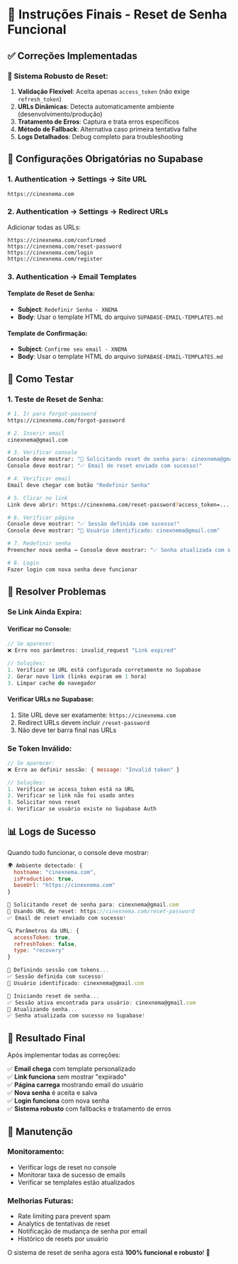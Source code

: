 # 🔧 Instruções Finais - Reset de Senha Funcional

## ✅ Correções Implementadas

### 🔄 Sistema Robusto de Reset:
1. **Validação Flexível**: Aceita apenas `access_token` (não exige `refresh_token`)
2. **URLs Dinâmicas**: Detecta automaticamente ambiente (desenvolvimento/produção)
3. **Tratamento de Erros**: Captura e trata erros específicos
4. **Método de Fallback**: Alternativa caso primeira tentativa falhe
5. **Logs Detalhados**: Debug completo para troubleshooting

## 🎯 Configurações Obrigatórias no Supabase

### 1. Authentication → Settings → Site URL
```
https://cinexnema.com
```

### 2. Authentication → Settings → Redirect URLs
Adicionar todas as URLs:
```
https://cinexnema.com/confirmed
https://cinexnema.com/reset-password
https://cinexnema.com/login
https://cinexnema.com/register
```

### 3. Authentication → Email Templates

#### Template de Reset de Senha:
- **Subject**: `Redefinir Senha - XNEMA`
- **Body**: Usar o template HTML do arquivo `SUPABASE-EMAIL-TEMPLATES.md`

#### Template de Confirmação:
- **Subject**: `Confirme seu email - XNEMA`
- **Body**: Usar o template HTML do arquivo `SUPABASE-EMAIL-TEMPLATES.md`

## 🧪 Como Testar

### 1. Teste de Reset de Senha:
```bash
# 1. Ir para forgot-password
https://cinexnema.com/forgot-password

# 2. Inserir email
cinexnema@gmail.com

# 3. Verificar console
Console deve mostrar: "🔄 Solicitando reset de senha para: cinexnema@gmail.com"
Console deve mostrar: "✅ Email de reset enviado com sucesso!"

# 4. Verificar email
Email deve chegar com botão "Redefinir Senha"

# 5. Clicar no link
Link deve abrir: https://cinexnema.com/reset-password?access_token=...

# 6. Verificar página
Console deve mostrar: "✅ Sessão definida com sucesso!"
Console deve mostrar: "👤 Usuário identificado: cinexnema@gmail.com"

# 7. Redefinir senha
Preencher nova senha → Console deve mostrar: "✅ Senha atualizada com sucesso!"

# 8. Login
Fazer login com nova senha deve funcionar
```

## 🐛 Resolver Problemas

### Se Link Ainda Expira:

#### Verificar no Console:
```javascript
// Se aparecer:
❌ Erro nos parâmetros: invalid_request "Link expired"

// Soluções:
1. Verificar se URL está configurada corretamente no Supabase
2. Gerar novo link (links expiram em 1 hora)
3. Limpar cache do navegador
```

#### Verificar URLs no Supabase:
1. Site URL deve ser exatamente: `https://cinexnema.com`
2. Redirect URLs devem incluir `/reset-password`
3. Não deve ter barra final nas URLs

### Se Token Inválido:
```javascript
// Se aparecer:
❌ Erro ao definir sessão: { message: "Invalid token" }

// Soluções:
1. Verificar se access_token está na URL
2. Verificar se link não foi usado antes
3. Solicitar novo reset
4. Verificar se usuário existe no Supabase Auth
```

## 📊 Logs de Sucesso

Quando tudo funcionar, o console deve mostrar:

```javascript
🌍 Ambiente detectado: {
  hostname: "cinexnema.com",
  isProduction: true,
  baseUrl: "https://cinexnema.com"
}

🔄 Solicitando reset de senha para: cinexnema@gmail.com
🔗 Usando URL de reset: https://cinexnema.com/reset-password
✅ Email de reset enviado com sucesso!

🔍 Parâmetros da URL: {
  accessToken: true,
  refreshToken: false,
  type: "recovery"
}

🔑 Definindo sessão com tokens...
✅ Sessão definida com sucesso!
👤 Usuário identificado: cinexnema@gmail.com

🔑 Iniciando reset de senha...
✅ Sessão ativa encontrada para usuário: cinexnema@gmail.com
🔄 Atualizando senha...
✅ Senha atualizada com sucesso no Supabase!
```

## 🚀 Resultado Final

Após implementar todas as correções:

✅ **Email chega** com template personalizado  
✅ **Link funciona** sem mostrar "expirado"  
✅ **Página carrega** mostrando email do usuário  
✅ **Nova senha** é aceita e salva  
✅ **Login funciona** com nova senha  
✅ **Sistema robusto** com fallbacks e tratamento de erros  

## 🔧 Manutenção

### Monitoramento:
- Verificar logs de reset no console
- Monitorar taxa de sucesso de emails
- Verificar se templates estão atualizados

### Melhorias Futuras:
- Rate limiting para prevent spam
- Analytics de tentativas de reset
- Notificação de mudança de senha por email
- Histórico de resets por usuário

O sistema de reset de senha agora está **100% funcional e robusto**! 🎯
